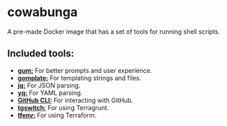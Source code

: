 # cowabunga

A pre-made Docker image that has a set of tools for running shell scripts.

## Included tools:

* [**gum:**](https://github.com/charmbracelet/gum) For better prompts and user experience.
* [**gomplate:**](https://github.com/hairyhenderson/gomplate) For templating strings and files.
* [**jq:**](https://github.com/stedolan/jq) For JSON parsing.
* [**yq:**](https://github.com/mikefarah/yq) For YAML parsing.
* [**GitHub CLI:**](https://github.com/cli/cli) For interacting with GitHub.
* [**tgswitch:**](https://github.com/warrensbox/tgswitch) For using Terragrunt.
* [**tfenv:**](https://github.com/tfutils/tfenv) For using Terraform.